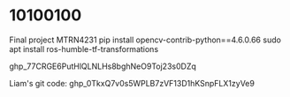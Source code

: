 # 10100100
Final project MTRN4231
pip install opencv-contrib-python==4.6.0.66
sudo apt install ros-humble-tf-transformations


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




Liam's git code: 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
